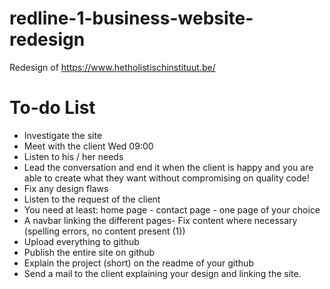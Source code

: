 # redline-1-business-website-redesign

Redesign of https://www.hetholistischinstituut.be/

# To-do List

* Investigate the site
* Meet with the client Wed 09:00
* Listen to his / her needs
* Lead the conversation and end it when the client is happy and you are able to create what they want without compromising on quality code!
* Fix any design flaws
* Listen to the request of the client
* You need at least: home page - contact page - one page of your choice
* A navbar linking the different pages- Fix content where necessary (spelling errors, no content present (1))
* Upload everything to github
* Publish the entire site on github
* Explain the project (short) on the readme of your github
* Send a mail to the client explaining your design and linking the site.
